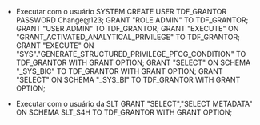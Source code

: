 * Executar com o usuário SYSTEM
CREATE USER TDF_GRANTOR PASSWORD Change@123;
GRANT "ROLE ADMIN"                                                      TO TDF_GRANTOR;
GRANT "USER ADMIN"                                                      TO TDF_GRANTOR;
GRANT "EXECUTE" ON "GRANT_ACTIVATED_ANALYTICAL_PRIVILEGE"               TO TDF_GRANTOR;
GRANT "EXECUTE" ON "SYS"."GENERATE_STRUCTURED_PRIVILEGE_PFCG_CONDITION" TO TDF_GRANTOR WITH GRANT OPTION;
GRANT "SELECT"  ON SCHEMA "_SYS_BIC"                                    TO TDF_GRANTOR WITH GRANT OPTION;
GRANT "SELECT"  ON SCHEMA "_SYS_BI"                                     TO TDF_GRANTOR WITH GRANT OPTION;

* Executar com o usuário da SLT
GRANT "SELECT","SELECT METADATA" ON SCHEMA SLT_S4H TO TDF_GRANTOR WITH GRANT OPTION;
